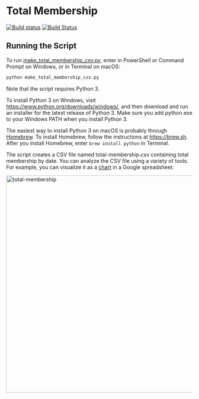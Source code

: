 # Total Membership

[![Build status](https://ci.appveyor.com/api/projects/status/odap1i2nrwrp4xxj?svg=true)](https://ci.appveyor.com/project/lcamichigan/total-membership)
[![Build Status](https://travis-ci.org/lcamichigan/total-membership.svg?branch=master)](https://travis-ci.org/lcamichigan/total-membership)

## Running the Script

To run [make_total_membership_csv.py](make_total_membership_csv.py), enter in
PowerShell or Command Prompt on Windows, or in Terminal on macOS:

```sh
python make_total_membership_csv.py
```

Note that the script requires Python 3.

To install Python 3 on Windows, visit https://www.python.org/downloads/windows/,
and then download and run an installer for the latest release of Python 3. Make
sure you add python.exe to your Windows PATH when you install Python 3.

The easiest way to install Python 3 on macOS is probably through
[Homebrew](https://brew.sh). To install Homebrew, follow the instructions at
https://brew.sh. After you install Homebrew, enter `brew install python` in
Terminal.

The script creates a CSV file named total-membership.csv containing total
membership by date. You can analyze the CSV file using a variety of tools. For
example, you can visualize it as a
[chart](https://support.google.com/docs/answer/63728) in a Google spreadsheet:

<img width="587" alt="total-membership" src="https://user-images.githubusercontent.com/14102861/37402817-4312e776-2763-11e8-90d0-303fb7477b2a.png">
